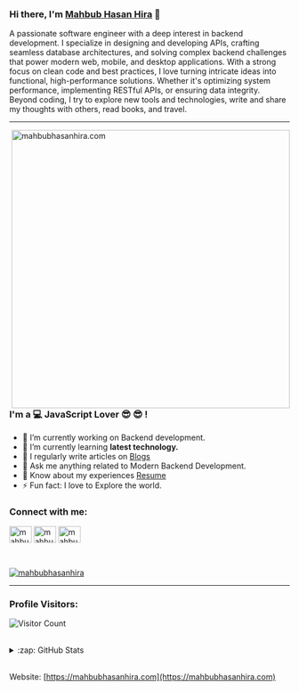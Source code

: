 ### Hi there, I'm [Mahbub Hasan Hira](https://mahbubhasanhira.com) 👋

A passionate software engineer with a deep interest in backend development. I specialize in designing and developing APIs, crafting seamless database architectures, and solving complex backend challenges that power modern web, mobile, and desktop applications. With a strong focus on clean code and best practices, I love turning intricate ideas into functional, high-performance solutions. Whether it's optimizing system performance, implementing RESTful APIs, or ensuring data integrity. Beyond coding, I try to explore new tools and technologies, write and share my thoughts with others, read books, and travel.

---

<!-- I’m a self-motivated fullstack web developer with a deep interest in JavaScript. I develop websites and web applications. My core skill is based on JavaScript. I like to do most of the things using JavaScript, React JS and Node JS. I like planning before doing any project and make the project with care, love and functionality. I can cope with any teammate quite frankly. I like research, reading books and traveling in my free time. I am available for any kind of job opportunity that suits my interests. -->

[<img align="right" alt="mahbubhasanhira.com" width="500"  src="https://i.ibb.co.com/pwR7wDq/Coding-bro.png" />](https://mahbubhasanhira.com)
<!-- <a href="https://app.daily.dev/mahbubhasanhira"><img src="https://api.daily.dev/devcards/db8cb4b840f440acbe23723d5586c44c.png?r=vdn" align="right" width="400" alt="Mahbub Hasan's Dev Card"/></a>  -->

### I'm a 💻 JavaScript Lover 😎 😎 !
- 🔭 I’m currently working on Backend development.
- 🌱 I’m currently learning **latest technology.**
- 📝 I regularly write articles on [Blogs](https://mahbubhasanhira.com/blogs)
- 💬 Ask me anything related to Modern Backend Development.
- 📄 Know about my experiences [Resume](https://mahbubhasanhira.com/#experience)
- ⚡ Fun fact: I love to Explore the world.


[website]: https://mahbubhasanhira.com


### Connect with me:

<p align="left">
<a href="https://linkedin.com/in/mahbubhasanhira" target="blank"><img align="center" src="https://raw.githubusercontent.com/rahuldkjain/github-profile-readme-generator/master/src/images/icons/Social/linked-in-alt.svg" alt="mahbubhasanhira" height="30" width="40" /></a>
<a href="https://twitter.com/mahbubhasanhira" target="blank"><img align="center" src="https://raw.githubusercontent.com/rahuldkjain/github-profile-readme-generator/master/src/images/icons/Social/twitter.svg" alt="mahbubhasanhira" height="30" width="40" /></a>
<a href="https://fb.com/mahbubhasanhira" target="blank"><img align="center" src="https://raw.githubusercontent.com/rahuldkjain/github-profile-readme-generator/master/src/images/icons/Social/facebook.svg" alt="mahbubhasanhira" height="30" width="40" /></a>
</p>

<br />

<p align="left"> <a href="https://twitter.com/mahbubhasanhira" target="blank"><img src="https://img.shields.io/twitter/follow/mahbubhasanhira?logo=twitter&style=for-the-badge" alt="mahbubhasanhira" /></a> 
</p>

---

### Profile Visitors:
![Visitor Count](https://profile-counter.glitch.me/mahbubhasanhira/count.svg)

<br />

<details>
  <summary>:zap: GitHub Stats</summary>

   <img height="190px" alt="My GitHub Stats" src="https://github-readme-stats.vercel.app/api/top-langs?username=mahbubhasanhira&show_icons=true&locale=en&layout=compact" alt="mahbubhasanhira" />
  <img height="190px" src="https://github-readme-stats.vercel.app/api?username=mahbubhasanhira&show_icons=true&locale=en" alt="mahbubhasanhira" />

</details>

<br />

Website: [https://mahbubhasanhira.com](https://mahbubhasanhira.com)
